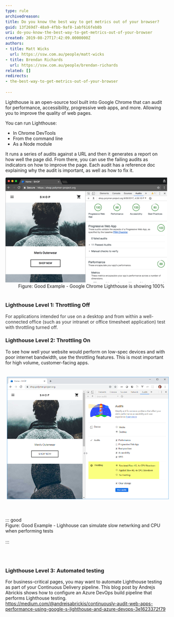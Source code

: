 ```yaml
---
type: rule
archivedreason: 
title: Do you know the best way to get metrics out of your browser?
guid: 13f269d7-48a9-4fbb-9af8-1abf616feb8b
uri: do-you-know-the-best-way-to-get-metrics-out-of-your-browser
created: 2019-08-27T17:42:09.0000000Z
authors:
- title: Matt Wicks
  url: https://ssw.com.au/people/matt-wicks
- title: Brendan Richards
  url: https://ssw.com.au/people/brendan-richards
related: []
redirects:
- the-best-way-to-get-metrics-out-of-your-browser

---
```


Lighthouse is an open-source tool built into Google Chrome that can audit for performance, accessibility, progressive web apps, and more. Allowing you to improve the quality of web pages.

<!--endintro-->

You can run Lighthouse:

* In Chrome DevTools
* From the command line
* As a Node module


It runs a series of audits against a URL and then it generates a report on how well the page did. From there, you can use the failing audits as indicators on how to improve the page. Each audit has a reference doc explaining why the audit is important, as well as how to fix it.
<dl class="goodImage">   <dt>
      <img src="lighthouse-100.png" alt="lighthouse-100.png">
   </dt><dd>Figure: Good Example - Google Chrome Lighthouse is showing 100%<br><br></dd><h3 class="ssw15-rteElement-H3">Lighthouse Level 1: Throttling Off<br></h3><font color="#333333">For applications intended for use on a desktop and from within a well-connected office (such as your intranet or office timesheet application) test with throttling turned off.</font><br><h3 class="ssw15-rteElement-H3">Lighthouse Level 2: Throttling On<br></h3><p class="ssw15-rteElement-P">To see how well your website would perform on low-spec devices and with poor internet bandwidth, use the throttling features. This is most important for high volume, customer-facing apps. <br></p><p class="ssw15-rteElement-P"><br><img src="lighthouse_throttling.png" alt="lighthouse_throttling.png" style="margin:5px;width:808px;"><br></p><br><br>::: good<br>Figure: Good Example - Lighhouse can simulate slow netwrking and CPU when performing tests<br><br>:::<br><br><p class="ssw15-rteElement-P"><br></p><h3 class="ssw15-rteElement-H3">Lighthouse Level 3: Automated testing<br></h3><p class="ssw15-rteElement-P">For business-critical pages, you may want to automate Lighthouse testing as part of your Continuous Delivery pipeline. This blog post by Andrejs Abrickis shows how to configure an Azure DevOps build pipeline that performs Lighthouse testing.<br><a href="https://medium.com/%40andrejsabrickis/continuously-audit-web-apps-performance-using-google-s-lighthouse-and-azure-devops-3e1623372f79">https://medium.com/@andrejsabrickis/continuously-audit-web-apps-performance-using-google-s-lighthouse-and-azure-devops-3e1623372f79</a><br><br><br></p><p class="ssw15-rteElement-P"><br></p></dl>

